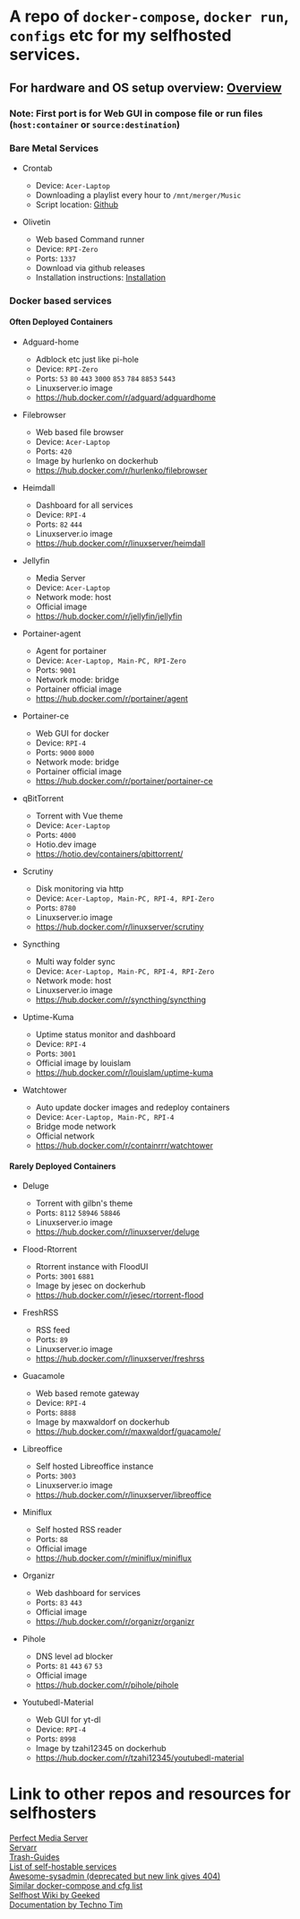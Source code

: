 # A repo of `docker-compose`, `docker run`, `configs` etc for my selfhosted services.

## For hardware and OS setup overview: [Overview](hardware/olivetin/installation.md)

### Note: First port is for Web GUI in compose file or run files (`host:container` or `source:destination`)

### Bare Metal Services

- Crontab
  - Device: `Acer-Laptop`
  - Downloading a playlist every hour to `/mnt/merger/Music`
  - Script location: [Github](https://github.com/Hudater/scripts/blob/main/ytmusic.sh)

- Olivetin
  - Web based Command runner
  - Device: `RPI-Zero`
  - Ports: `1337`
  - Download via github releases
  - Installation instructions: [Installation](hardware/olivetin/installation.md)

### Docker based services

#### Often Deployed Containers

- Adguard-home
  - Adblock etc just like pi-hole
  - Device: `RPI-Zero`
  - Ports: `53` `80` `443` `3000` `853` `784` `8853` `5443`
  - Linuxserver.io image
  - <https://hub.docker.com/r/adguard/adguardhome>

- Filebrowser
  - Web based file browser
  - Device: `Acer-Laptop`
  - Ports: `420`
  - Image by hurlenko on dockerhub
  - <https://hub.docker.com/r/hurlenko/filebrowser>

- Heimdall
  - Dashboard for all services
  - Device: `RPI-4`
  - Ports: `82` `444`
  - Linuxserver.io image
  - <https://hub.docker.com/r/linuxserver/heimdall>

- Jellyfin
  - Media Server
  - Device: `Acer-Laptop`
  - Network mode: host
  - Official image
  - <https://hub.docker.com/r/jellyfin/jellyfin>

- Portainer-agent
  - Agent for portainer
  - Device: `Acer-Laptop, Main-PC, RPI-Zero`
  - Ports: `9001`
  - Network mode: bridge
  - Portainer official image
  - <https://hub.docker.com/r/portainer/agent>

- Portainer-ce
  - Web GUI for docker
  - Device: `RPI-4`
  - Ports: `9000` `8000`
  - Network mode: bridge
  - Portainer official image
  - <https://hub.docker.com/r/portainer/portainer-ce>

- qBitTorrent
  - Torrent with Vue theme
  - Device: `Acer-Laptop`
  - Ports: `4000`
  - Hotio.dev image
  - <https://hotio.dev/containers/qbittorrent/>

- Scrutiny
  - Disk monitoring via http
  - Device: `Acer-Laptop, Main-PC, RPI-4, RPI-Zero`
  - Ports: `8780`
  - Linuxserver.io image
  - <https://hub.docker.com/r/linuxserver/scrutiny>

- Syncthing
  - Multi way folder sync
  - Device: `Acer-Laptop, Main-PC, RPI-4, RPI-Zero`
  - Network mode: host
  - Linuxserver.io image
  - <https://hub.docker.com/r/syncthing/syncthing>

- Uptime-Kuma
  - Uptime status monitor and dashboard
  - Device: `RPI-4`
  - Ports: `3001`
  - Official image by louislam
  - <https://hub.docker.com/r/louislam/uptime-kuma>

- Watchtower
    - Auto update docker images and redeploy containers
    - Device: `Acer-Laptop, Main-PC, RPI-4`
    - Bridge mode network
    - Official network
    - <https://hub.docker.com/r/containrrr/watchtower>

#### Rarely Deployed Containers

- Deluge
  - Torrent with gilbn's theme
  - Ports: `8112`  `58946` `58846`
  - Linuxserver.io image
  - <https://hub.docker.com/r/linuxserver/deluge>

- Flood-Rtorrent
  - Rtorrent instance with FloodUI
  - Ports: `3001` `6881`
  - Image by jesec on dockerhub
  - <https://hub.docker.com/r/jesec/rtorrent-flood>

- FreshRSS
  - RSS feed
  - Ports: `89`
  - Linuxserver.io image
  - <https://hub.docker.com/r/linuxserver/freshrss>

- Guacamole
  - Web based remote gateway
  - Device: `RPI-4`
  - Ports: `8888`
  - Image by maxwaldorf on dockerhub
  - <https://hub.docker.com/r/maxwaldorf/guacamole/> 

- Libreoffice
  - Self hosted Libreoffice instance
  - Ports: `3003`
  - Linuxserver.io image
  - <https://hub.docker.com/r/linuxserver/libreoffice>

- Miniflux
  - Self hosted RSS reader
  - Ports: `88`
  - Official image
  - <https://hub.docker.com/r/miniflux/miniflux>

- Organizr
  - Web dashboard for services
  - Ports: `83` `443`
  - Official image
  - <https://hub.docker.com/r/organizr/organizr>

- Pihole
  - DNS level ad blocker
  - Ports: `81` `443` `67` `53`
  - Official image
  - <https://hub.docker.com/r/pihole/pihole>

- Youtubedl-Material
  - Web GUI for yt-dl
  - Device: `RPI-4`
  - Ports: `8998`
  - Image by tzahi12345 on dockerhub
  - <https://hub.docker.com/r/tzahi12345/youtubedl-material>


# Link to other repos and resources for selfhosters

[Perfect Media Server](https://perfectmediaserver.com/index.html)  
[Servarr](https://wiki.servarr.com/)  
[Trash-Guides](https://trash-guides.info/)  
[List of self-hostable services](https://github.com/awesome-selfhosted/awesome-selfhosted)  
[Awesome-sysadmin (deprecated but new link gives 404)](https://github.com/awesome-foss/awesome-sysadmin)  
[Similar docker-compose and cfg list](https://github.com/abhilesh/self-hosted_docker_setups)  
[Selfhost Wiki by Geeked](https://thehomelab.wiki)  
[Documentation by Techno Tim](https://techno-tim.github.io/)  
